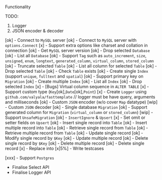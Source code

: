 ###

Functionality

TODO:

1. Logger
2. JSON encoder & decoder

[ok] - Connect to `MySQL` server
[ok] - Connect to `MySQL` server with `options.Connect`
[x] - Support extra options like charset and collation in connection
[ok] - Get `MySQL` server version
[ok] - Drop selected `Database`
[ok] - List all `Database`
[ok] - Support `Tag` such as `auto_increment`, `size`, `unsigned`, `enum`, `longtext`, `generated_column`, `virtual_column`, `stored_column`
[ok] - Truncate selected `Table`
[ok] - List all column for selected `Table`
[ok] - Drop selected `Table`
[ok] - Check `Table` exists
[ok] - Create single `Index` (support `unique`, `fulltext` and `spatial`)
[ok] - Support primary key on `Migration`
[ok] - Create multiple `Index`
[ok] - List all `Index`
[ok] - Drop selected `Index`
[x] - [Bugs] Virtual column sequence in `ALTER TABLE`
[x] - Support custom type (`Key`[ok],`Date`[ok],`Point`)
[x] - Create `Logger` using `github.com/valyala/fasttemplate` // logger must be have query, arguments and milliseconds
[ok] - Custom `JSON` encoder (w/o cover `Map` datatype)
[wip] - Custom `JSON` decoder
[ok] - Single database `Migration`
[ok] - Support generated column for `Migration` (`virtual_column` or `stored_column`)
[wip] - Support `UnsafeMigration`
[ok] - `InsertIgnore` & `Upsert`
[x] - Set omit or setter fields on `Upsert`
[ok] - Insert single record into `Table`
[ok] - Insert multiple record into `Table`
[ok] - Retrieve single record from `Table`
[ok] - Retrieve multiple record from `Table`
[ok] - Update single record
[ok] - Modify single record by `$Key`
[ok] - Update multiple record
[ok] - Delete single record by `$Key`
[ok] - Delete multiple record
[ok] - Delete single record
[x] - Replace into
[x|5%] - Write testcases

[xxx] - Support `Postgres`

- Finalise Select API
- Finalise Logger API
